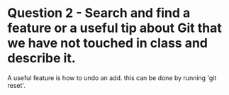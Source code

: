 # Question 2 - Search and find a feature or a useful tip about Git that we have not touched in class and describe it.

A useful feature is how to undo an add. this can be done by running 'git reset'.